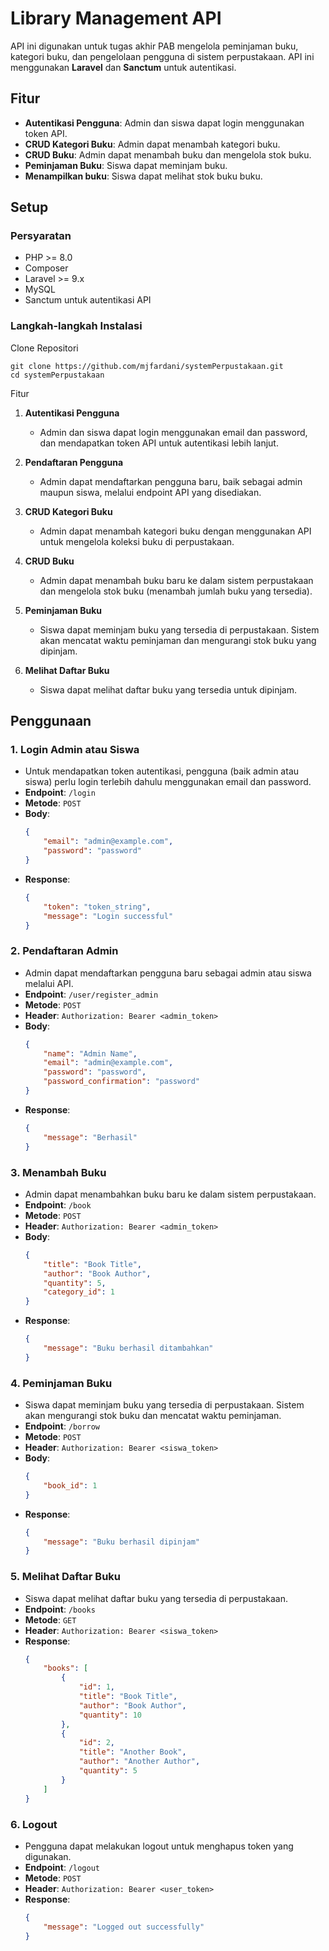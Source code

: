 # Library Management API

API ini digunakan untuk tugas akhir PAB
mengelola peminjaman buku, kategori buku, dan pengelolaan pengguna di sistem perpustakaan. API ini menggunakan **Laravel** dan **Sanctum** untuk autentikasi.

## Fitur

-   **Autentikasi Pengguna**: Admin dan siswa dapat login menggunakan token API.
-   **CRUD Kategori Buku**: Admin dapat menambah kategori buku.
-   **CRUD Buku**: Admin dapat menambah buku dan mengelola stok buku.
-   **Peminjaman Buku**: Siswa dapat meminjam buku.
-   **Menampilkan buku**: Siswa dapat melihat stok buku buku.

## Setup

### Persyaratan

-   PHP >= 8.0
-   Composer
-   Laravel >= 9.x
-   MySQL
-   Sanctum untuk autentikasi API

### Langkah-langkah Instalasi

Clone Repositori

    git clone https://github.com/mjfardani/systemPerpustakaan.git
    cd systemPerpustakaan

Fitur

1. **Autentikasi Pengguna**

    - Admin dan siswa dapat login menggunakan email dan password, dan mendapatkan token API untuk autentikasi lebih lanjut.

2. **Pendaftaran Pengguna**

    - Admin dapat mendaftarkan pengguna baru, baik sebagai admin maupun siswa, melalui endpoint API yang disediakan.

3. **CRUD Kategori Buku**

    - Admin dapat menambah kategori buku dengan menggunakan API untuk mengelola koleksi buku di perpustakaan.

4. **CRUD Buku**

    - Admin dapat menambah buku baru ke dalam sistem perpustakaan dan mengelola stok buku (menambah jumlah buku yang tersedia).

5. **Peminjaman Buku**

    - Siswa dapat meminjam buku yang tersedia di perpustakaan. Sistem akan mencatat waktu peminjaman dan mengurangi stok buku yang dipinjam.

6. **Melihat Daftar Buku**
    - Siswa dapat melihat daftar buku yang tersedia untuk dipinjam.

## Penggunaan

### 1. **Login Admin atau Siswa**

-   Untuk mendapatkan token autentikasi, pengguna (baik admin atau siswa) perlu login terlebih dahulu menggunakan email dan password.
-   **Endpoint**: `/login`
-   **Metode**: `POST`
-   **Body**:
    ```json
    {
        "email": "admin@example.com",
        "password": "password"
    }
    ```
-   **Response**:
    ```json
    {
        "token": "token_string",
        "message": "Login successful"
    }
    ```

### 2. **Pendaftaran Admin**

-   Admin dapat mendaftarkan pengguna baru sebagai admin atau siswa melalui API.
-   **Endpoint**: `/user/register_admin`
-   **Metode**: `POST`
-   **Header**: `Authorization: Bearer <admin_token>`
-   **Body**:
    ```json
    {
        "name": "Admin Name",
        "email": "admin@example.com",
        "password": "password",
        "password_confirmation": "password"
    }
    ```
-   **Response**:
    ```json
    {
        "message": "Berhasil"
    }
    ```

### 3. **Menambah Buku**

-   Admin dapat menambahkan buku baru ke dalam sistem perpustakaan.
-   **Endpoint**: `/book`
-   **Metode**: `POST`
-   **Header**: `Authorization: Bearer <admin_token>`
-   **Body**:
    ```json
    {
        "title": "Book Title",
        "author": "Book Author",
        "quantity": 5,
        "category_id": 1
    }
    ```
-   **Response**:
    ```json
    {
        "message": "Buku berhasil ditambahkan"
    }
    ```

### 4. **Peminjaman Buku**

-   Siswa dapat meminjam buku yang tersedia di perpustakaan. Sistem akan mengurangi stok buku dan mencatat waktu peminjaman.
-   **Endpoint**: `/borrow`
-   **Metode**: `POST`
-   **Header**: `Authorization: Bearer <siswa_token>`
-   **Body**:
    ```json
    {
        "book_id": 1
    }
    ```
-   **Response**:
    ```json
    {
        "message": "Buku berhasil dipinjam"
    }
    ```

### 5. **Melihat Daftar Buku**

-   Siswa dapat melihat daftar buku yang tersedia di perpustakaan.
-   **Endpoint**: `/books`
-   **Metode**: `GET`
-   **Header**: `Authorization: Bearer <siswa_token>`
-   **Response**:
    ```json
    {
        "books": [
            {
                "id": 1,
                "title": "Book Title",
                "author": "Book Author",
                "quantity": 10
            },
            {
                "id": 2,
                "title": "Another Book",
                "author": "Another Author",
                "quantity": 5
            }
        ]
    }
    ```

### 6. **Logout**

-   Pengguna dapat melakukan logout untuk menghapus token yang digunakan.
-   **Endpoint**: `/logout`
-   **Metode**: `POST`
-   **Header**: `Authorization: Bearer <user_token>`
-   **Response**:
    ```json
    {
        "message": "Logged out successfully"
    }
    ```
